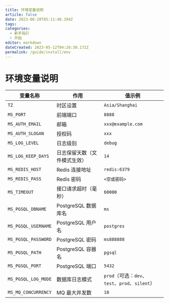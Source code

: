 ```yaml
---
title: 环境变量说明
article: false
date: 2023-06-28T05:11:48.294Z
tags:
categories: 
  - 新手指引
  - 开始
editor: markdown
dateCreated: 2023-05-12T04:26:30.172Z
permalink: /guide/install/env
---
```


# 环境变量说明

| 变量名称              | 作用                          | 值示例                    |
|----------------------|-----------------------------|--------------------------|
| `TZ`                | 时区设置                      | `Asia/Shanghai`         |
| `MS_PORT`           | 前端端口                      | `8888`                   |
| `MS_AUTH_EMAIL`     | 邮箱                          | `xxx@example.com`        |
| `MS_AUTH_SLOGAN`    | 授权码                        | `xxx`                    |
| `MS_LOG_LEVEL`      | 日志级别                      | `debug`                   |
| `MS_LOG_KEEP_DAYS`  | 日志保留天数（文件模式生效）  | `14`                      |
| `MS_REDIS_HOST`     | Redis 连接地址               | `redis:6379`              |
| `MS_REDIS_PASS`     | Redis 密码                    | `<空或密码>`              |
| `MS_TIMEOUT`        | 接口请求超时（毫秒）          | `60000`                   |
| `MS_PGSQL_DBNAME`   | PostgreSQL 数据库名          | `ms`                      |
| `MS_PGSQL_USERNAME` | PostgreSQL 用户名            | `postgres`                |
| `MS_PGSQL_PASSWORD` | PostgreSQL 密码              | `ms888888`                |
| `MS_PGSQL_PATH`     | PostgreSQL 容器名            | `pgsql`                   |
| `MS_PGSQL_PORT`     | PostgreSQL 端口              | `5432`                    |
| `MS_PGSQL_LOG_MODE` | 数据库日志模式               | `prod`（可选：`dev`、`test`、`prod`、`silent`） |
| `MS_MQ_CONCURRENCY` | MQ 最大并发数                | `10`                      |

